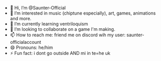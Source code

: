 - 👋 Hi, I’m @Saunter-Official
- 👀 I’m interested in music (chiptune especially), art, games, animations and more.
- 🌱 I’m currently learning ventriloquism
- 💞️ I’m looking to collaborate on a game I'm making.
- 📫 How to reach me: friend me on discord wih my user: saunter-officialaccount
- 😄 Pronouns: he/him
- ⚡ Fun fact: i dont go outside AND mi in te=he uk


